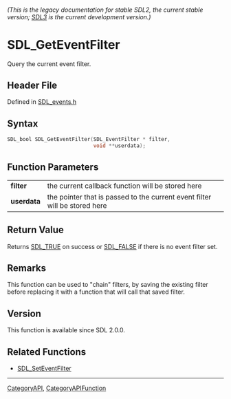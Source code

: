 ###### (This is the legacy documentation for stable SDL2, the current stable version; [SDL3](https://wiki.libsdl.org/SDL3/) is the current development version.)
# SDL_GetEventFilter

Query the current event filter.

## Header File

Defined in [SDL_events.h](https://github.com/libsdl-org/SDL/blob/SDL2/include/SDL_events.h)

## Syntax

```c
SDL_bool SDL_GetEventFilter(SDL_EventFilter * filter,
                            void **userdata);

```

## Function Parameters

|                  |                                                                            |
| ---------------- | -------------------------------------------------------------------------- |
| **filter**       | the current callback function will be stored here                          |
| **userdata**     | the pointer that is passed to the current event filter will be stored here |

## Return Value

Returns [SDL_TRUE](SDL_TRUE) on success or [SDL_FALSE](SDL_FALSE) if there
is no event filter set.

## Remarks

This function can be used to "chain" filters, by saving the existing filter
before replacing it with a function that will call that saved filter.

## Version

This function is available since SDL 2.0.0.

## Related Functions

* [SDL_SetEventFilter](SDL_SetEventFilter)

----
[CategoryAPI](CategoryAPI), [CategoryAPIFunction](CategoryAPIFunction)


